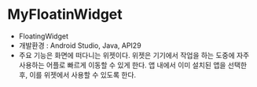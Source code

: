 # MyFloatinWidget
* FloatingWidget
* 개발환경 : Android Studio, Java, API29
* 주요 기능은 화면에 떠다니는 위젯이다.
 위젯은 기기에서 작업을 하는 도중에 자주 사용하는 어플로 빠르게 이동할 수 있게 한다.
 앱 내에서 이미 설치된 앱을 선택한 후, 이를 위젯에서 사용할 수 있도록 한다.

